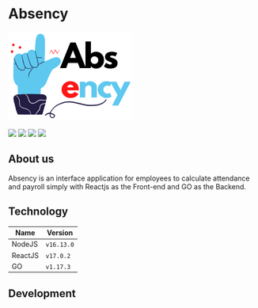 # Absency

![](public/assets/logoabsencymini.png)

![](https://img.shields.io/github/issues/piyuid/absency-project-go) ![](https://img.shields.io/github/forks/piyuid/absency-project-go) ![](https://img.shields.io/github/stars/piyuid/absency-project-go) ![](https://img.shields.io/twitter/url?style=social&url=https%3A%2F%2Ftwitter.com%2Fpiyuid)

## About us

Absency is an interface application for employees to calculate attendance and payroll simply with Reactjs as the Front-end and GO as the Backend.

## Technology

| Name  | Version |
| ------------- | ------------- |
| NodeJS  | `v16.13.0`  |
| ReactJS  | `v17.0.2`  |
| GO  | `v1.17.3`  |

## Development
